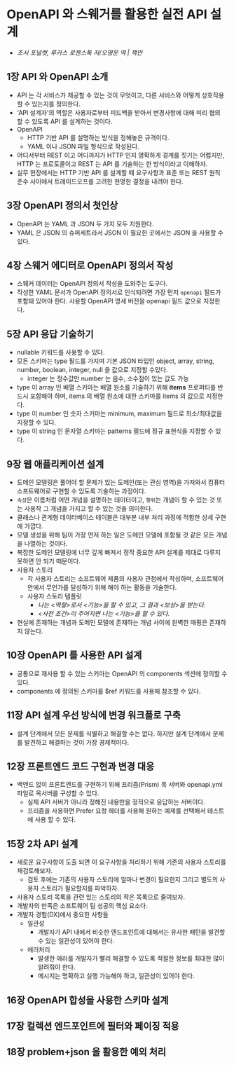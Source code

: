 # OpenAPI 와 스웨거를 활용한 실전 API 설계

- *조시 포널랫, 루카스 로젠스톡 저/오명운 역 | 책만*

## 1장 API 와 OpenAPI 소개

- API 는 각 서비스가 제공할 수 있는 것이 무엇이고, 다른 서비스와 어떻게 상호작용할 수 있는지를 정의한다.
- 'API 설계자'의 역할은 사용자로부터 피드백을 받아서 변경사항에 대해 미리 협의 할 수 있도록 API 를 설계하는 것이다.
- OpenAPI
    - HTTP 기반 API 를 설명하는 방식을 정해놓은 규격이다.
    - YAML 이나 JSON 파일 형식으로 작성된다.
- 어디서부터 REST 이고 어디까지가 HTTP 인지 명확하게 경계를 짓기는 어렵지만, HTTP 는 프로토콜이고 REST 는 API 를 기술하는 한 방식이라고 이해하자.
- 실무 현장에서는 HTTP 기반 API 를 설계할 때 요구사항과 표준 또는 REST 원칙 준수 사이에서 트레이드오프를 고려한 현명한 결정을 내려야 한다.

## 3장 OpenAPI 정의서 첫인상

- OpenAPI 는 YAML 과 JSON 두 가지 모두 지원한다.
- YAML 은 JSON 의 슈퍼세트라서 JSON 이 필요한 곳에서는 JSON 을 사용할 수 있다.

## 4장 스웨거 에디터로 OpenAPI 정의서 작성

- 스웨커 데이터는 OpenAPI 정의서 작성을 도와주는 도구다.
- 작성한 YAML 문서가 OpenAPI 정의서로 인식되려면 가장 먼저 `openapi` 필드가 포함돼 있어야 한다. 사용할 OpenAPI 명세 버전을 openapi 필드 값으로 지정한다.

## 5장 API 응답 기술하기

- nullable 키워드를 사용할 수 있다.
- 모든 스키마는 type 필드를 가지며 기본 JSON 타입인 object, array, string, number, boolean, integer, null 을 값으로 지정할 수있다.
  - integer 는 정수값만 number 는 음수, 소수점이 있는 값도 가능
- type 이 array 인 배열 스키마는 배열 원소를 기술하기 위해 **items** 프로퍼티를 반드시 포함해야 하며, items 의 배열 원소에 대한
스키마를 items 의 값으로 지정한다.
- type 이 number 인 숫자 스키마는 minimum, maximum 필드로 최소/최대값을 지정할 수 있다.
- type 이 string 인 문자열 스키마는 patterns 필드에 정규 표현식을 지정할 수 있다.

## 9장 웹 애플리케이션 설계

- 도메인 모델링은 풀어야 할 문제가 있는 도메인(또는 관심 영역)을 가져와서 컴퓨터 소프트웨어로 구현할 수 있도록 기술하는 과정이다.
- `속성`은 이름처럼 어떤 개념을 설명하는 데이터이고, `행위`는 개념이 할 수 있는 것 또는 사용작 그 개념을 가지고 할 수 있는 것을 의미한다.
- 클래스나 관계형 데이터베이스 테이블은 대부분 내부 처리 과정에 적합한 상세 구현에 가깝다.
- 모델 생성을 위해 팀이 가장 먼저 하는 일은 도메인 모델에 포함될 것 같은 모든 개념을 나열하는 것이다.
- 복잡한 도메인 모델링에 너무 깊게 빠져서 정작 중요한 API 설계를 제대로 다루지 못하면 안 되기 때문이다.
- 사용자 스토리
  - 각 사용자 스토리는 소프트웨어 제품의 사용자 관점에서 작성하며, 소프트웨어 안에서 무언가를 달성하기 위해 해야 하는 활동을 기술한다.
  - 사용자 스토리 템플릿
    - *나는 <역할>로서 <기능>을 할 수 있고, 그 결과 <보상>을 받는다.*
    - *<사전 조건>이 주어지면 나는 <기능>을 할 수 있다.*
- 현실에 존재하는 개념과 도메인 모델에 존재하는 개념 사이에 완벽한 매핑은 존재하지 않는다.

## 10장 OpenAPI 를 사용한 API 설계

- 공통으로 재사용 할 수 있는 스키마는 OpenAPI 의 components 섹션에 정의할 수 있다.
- components 에 정의된 스키마를 $ref 키워드를 사용해 참조할 수 있다.

## 11장 API 설계 우선 방식에 변경 워크플로 구축

- 설계 단계에서 모든 문제를 식별하고 해결할 수는 없다. 하지만 설계 단계에서 문제를 발견하고 해결하는 것이 가장 경제적이다.

## 12장 프론트엔드 코드 구현과 변경 대응

- 백엔드 없이 프론트엔드를 구현하기 위해 프리즘(Prism) 목 서버와 openapi.yml 파일로 목서버를 구성할 수 있다.
  - 실제 API 서버가 아니라 정해진 내용만을 정적으로 응답하는 서버이다.
  - 프리즘을 사용하면 Prefer 요청 헤더를 사용해 원하는 예제를 선택해서 테스트에 사용 할 수 있다.

## 15장 2차 API 설계 

- 새로운 요구사항이 도출 되면 이 요구사항을 처리하기 위해 기존의 사용자 스토리를 재검토해보자.
  - 검토 후에는 기존의 사용자 스토리에 얼마나 변경이 필요한지 그리고 별도의 사용자 스토리가 필요할지를 파악하자.
- 사용자 스토리 목록을 관련 있는 스토리의 작은 목록으로 줄여보자.
- 개발자의 만족은 소프트웨어 팀 성공의 핵심 요소다.
- 개발자 경험(DX)에서 중요한 사항들
  - 일관성
    - 개발자가 API 내에서 비슷한 엔드포인트에 대해서는 유사한 패턴을 발견할 수 있는 일관성이 있어야 한다.
  - 에러처리
    - 발생한 에러를 개발자가 빨리 해결할 수 있도록 적절한 정보를 최대한 많이 알려줘야 한다.
    - 메시지는 명확하고 실행 가능해야 하고, 일관성이 있어야 한다.

## 16장 OpenAPI 합성을 사용한 스키마 설계

## 17장 컬렉션 엔드포인트에 필터와 페이징 적용

## 18장 problem+json 을 활용한 예외 처리
